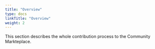 ```yaml
---
title: "Overview"
type: docs
linkTitle: "Overview"
weight: 2
---
```


This section describes the whole contribution process to the Community Markteplace.
